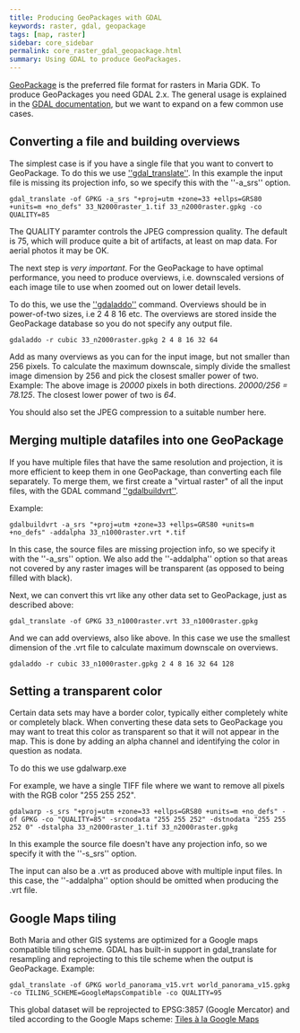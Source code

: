 ```yaml
---
title: Producing GeoPackages with GDAL
keywords: raster, gdal, geopackage
tags: [map, raster]
sidebar: core_sidebar
permalink: core_raster_gdal_geopackage.html
summary: Using GDAL to produce GeoPackages. 
---
```


[GeoPackage](http://www.geopackage.org/) is the preferred file format for rasters in Maria GDK. To produce GeoPackages you need GDAL 2.x. The general usage is explained in the [GDAL documentation](http://www.gdal.org/drv_geopackage_raster.html), but we want to expand on a few common use cases.

## Converting a file and building overviews

The simplest case is if you have a single file that you want to convert to GeoPackage. To do this we use [''gdal_translate''](http://www.gdal.org/gdal_translate.html). In this example the input file is missing its projection info, so we specify this with the ''-a_srs'' option.

    gdal_translate -of GPKG -a_srs "+proj=utm +zone=33 +ellps=GRS80 +units=m +no_defs" 33_N2000raster_1.tif 33_n2000raster.gpkg -co QUALITY=85

The QUALITY paramter controls the JPEG compression quality. The default is 75, which will produce quite a bit of artifacts, at least on map data. For aerial photos it may be OK.

The next step is *very important*. For the GeoPackage to have optimal performance, you need to produce overviews, i.e. downscaled versions of each image tile to use when zoomed out on lower detail levels.

To do this, we use the [''gdaladdo''](http://www.gdal.org/gdaladdo.html) command. Overviews should be in power-of-two sizes, i.e 2 4 8 16 etc. The overviews are stored inside the GeoPackage database so you do not specify any output file. 

    gdaladdo -r cubic 33_n2000raster.gpkg 2 4 8 16 32 64

Add as many overviews as you can for the input image, but not smaller than 256 pixels. To calculate the maximum downscale, simply divide the smallest image dimension by 256 and pick the closest smaller power of two. Example: The above image is *20000* pixels in both directions. *20000/256 = 78.125*. The closest lower power of two is *64*.

You should also set the JPEG compression to a suitable number here.


## Merging multiple datafiles into one GeoPackage

If you have multiple files that have the same resolution and projection, it is more efficient to keep them in one GeoPackage, than converting each file separately. To merge them, we first create a "virtual raster" of all the input files, with the GDAL command [''gdalbuildvrt''](http://www.gdal.org/gdalbuildvrt.html).

Example:

    gdalbuildvrt -a_srs "+proj=utm +zone=33 +ellps=GRS80 +units=m +no_defs" -addalpha 33_n1000raster.vrt *.tif

In this case, the source files are missing projection info, so we specify it with the ''-a_srs'' option. We also add the ''-addalpha'' option so that areas not covered by any raster images will be transparent (as opposed to being filled with black).

Next, we can convert this vrt like any other data set to GeoPackage, just as described above:

    gdal_translate -of GPKG 33_n1000raster.vrt 33_n1000raster.gpkg
    
And we can add overviews, also like above. In this case we use the smallest dimension of the .vrt file to calculate maximum downscale on overviews.  
    
    gdaladdo -r cubic 33_n1000raster.gpkg 2 4 8 16 32 64 128
    
    
## Setting a transparent color

Certain data sets may have a border color, typically either completely white or completely black. When converting these data sets to GeoPackage you may want to treat this color as transparent so that it will not appear in the map. This is done by adding an alpha channel and identifying the color in question as nodata.

To do this we use gdalwarp.exe

For example, we have a single TIFF file where we want to remove all pixels with the RGB color "255 255 252".

    gdalwarp -s_srs "+proj=utm +zone=33 +ellps=GRS80 +units=m +no_defs" -of GPKG -co "QUALITY=85" -srcnodata "255 255 252" -dstnodata "255 255 252 0" -dstalpha 33_n2000raster_1.tif 33_n2000raster.gpkg
    
In this example the source file doesn't have any projection info, so we specify it with the ''-s_srs'' option.  

The input can also be a .vrt as produced above with multiple input files. In this case, the ''-addalpha'' option should be omitted when producing the .vrt file.

## Google Maps tiling

Both Maria and other GIS systems are optimized for a Google maps compatible tiling scheme. GDAL has built-in support in gdal_translate for resampling and reprojecting to this tile scheme when the output is GeoPackage. Example:

    gdal_translate -of GPKG world_panorama_v15.vrt world_panorama_v15.gpkg -co TILING_SCHEME=GoogleMapsCompatible -co QUALITY=95
    
This global dataset will be reprojected to EPSG:3857 (Google Mercator) and tiled according to the Google Maps scheme: [Tiles à la Google Maps](http://www.maptiler.org/google-maps-coordinates-tile-bounds-projection/)




    
